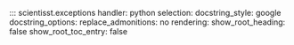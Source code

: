 ::: scientisst.exceptions
    handler: python
    selection:
        docstring_style: google
        docstring_options:
            replace_admonitions: no
    rendering:
        show_root_heading: false
        show_root_toc_entry: false

